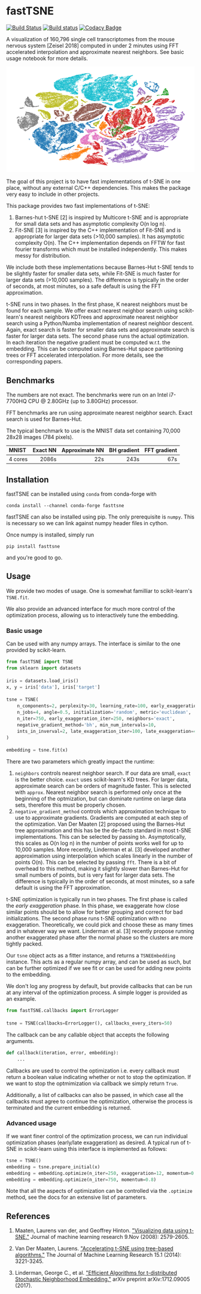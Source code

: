 # fastTSNE

[![Build Status](https://travis-ci.com/pavlin-policar/fastTSNE.svg?branch=master)](https://travis-ci.com/pavlin-policar/fastTSNE)
[![Build status](https://ci.appveyor.com/api/projects/status/2s1cbbsk8dltte3y?svg=true)](https://ci.appveyor.com/project/pavlin-policar/fasttsne)
[![Codacy Badge](https://api.codacy.com/project/badge/Grade/ef67c21a74924b548acae5a514bc443d)](https://app.codacy.com/app/pavlin-policar/fastTSNE?utm_source=github.com&utm_medium=referral&utm_content=pavlin-policar/fastTSNE&utm_campaign=Badge_Grade_Dashboard)

A visualization of 160,796 single cell transcriptomes from the mouse nervous system [Zeisel 2018] computed in under 2 minutes using FFT accelerated interpolation and approximate nearest neighbors. See basic usage notebook for more details.

![Zeisel 2018 mouse nervous system t-SNE embedding](docs/source/images/zeisel_2018.png)

The goal of this project is to have fast implementations of t-SNE in one place, without any external C/C++ dependencies. This makes the package very easy to include in other projects.

This package provides two fast implementations of t-SNE:
1. Barnes-hut t-SNE [2] is inspired by Multicore t-SNE and is appropriate for small data sets and has asymptotic complexity O(n log n).
2. Fit-SNE [3] is inspired by the C++ implementation of Fit-SNE and is appropriate for larger data sets (>10,000 samples). It has asymptotic complexity O(n). The C++ implementation depends on FFTW for fast fourier transforms which must be installed independently. This makes messy for distribution.

We include both these implementations because Barnes-Hut t-SNE tends to be slightly faster for smaller data sets, while Fit-SNE is much faster for larger data sets (>10,000 samples). The difference is typically in the order of seconds, at most minutes, so a safe default is using the FFT approximation.

t-SNE runs in two phases. In the first phase, K nearest neighbors must be found for each sample. We offer exact nearest neighbor search using scikit-learn's nearest neighbors KDTrees and approximate nearest neighbor search using a Python/Numba implementation of nearest neighbor descent. Again, exact search is faster for smaller data sets and approximate search is faster for larger data sets.
The second phase runs the actual optimization. In each iteration the negative gradient must be computed w.r.t. the embedding. This can be computed using Barnes-Hut space partitioning trees or FFT accelerated interpolation. For more details, see the corresponding papers.

## Benchmarks
The numbers are not exact. The benchmarks were run on an Intel i7-7700HQ CPU @ 2.80GHz (up to 3.80GHz) processor.

FFT benchmarks are run using approximate nearest neigbhor search. Exact search is used for Barnes-Hut.

The typical benchmark to use is the MNIST data set containing 70,000 28x28 images (784 pixels).

| MNIST | Exact NN | Approximate NN | BH gradient | FFT gradient |
|:---|---:|---:|---:|---:|
| 4 cores | 2086s | 22s | 243s | 67s |

## Installation

fastTSNE can be installed using `conda` from conda-forge with

```
conda install --channel conda-forge fasttsne
```

fastTSNE can also be installed using pip. The only prerequisite is `numpy`. This is necessary so we can link against numpy header files in cython.

Once numpy is installed, simply run
```
pip install fasttsne
```
and you're good to go.
 
## Usage
We provide two modes of usage. One is somewhat familliar to scikit-learn's `TSNE.fit`.

We also provide an advanced interface for much more control of the optimization process, allowing us to interactively tune the embedding.

### Basic usage

Can be used with any numpy arrays. The interface is similar to the one provided by scikit-learn.

```python
from fastTSNE import TSNE
from sklearn import datasets

iris = datasets.load_iris()
x, y = iris['data'], iris['target']

tsne = TSNE(
	n_components=2, perplexity=30, learning_rate=100, early_exaggeration=12,
	n_jobs=4, angle=0.5, initialization='random', metric='euclidean',
	n_iter=750, early_exaggeration_iter=250, neighbors='exact',
	negative_gradient_method='bh', min_num_intervals=10,
	ints_in_inverval=2, late_exaggeration_iter=100, late_exaggeration=4,
)

embedding = tsne.fit(x)
```

There are two parameters which greatly impact the runtime:
1. `neighbors` controls nearest neighbor search. If our data are small, `exact` is the better choice. `exact` uses scikit-learn's KD trees. For larger data, approximate search can be orders of magnitude faster. This is selected with `approx`. Nearest neighbor search is performed only once at the beginning of the optmization, but can dominate runtime on large data sets, therefore this must be properly chosen.
2. `negative_gradient_method` controls which approximation technique to use to approximate gradients. Gradients are computed at each step of the optimization. Van Der Maaten [2] proposed using the Barnes-Hut tree approximation and this has be the de-facto standard in most t-SNE implementations. This can be selected by passing `bh`. Asymptotically, this scales as O(n log n) in the number of points works well for up to 10,000 samples. More recently, Linderman et al. [3] developed another approximation using interpolation which scales linearly in the number of points O(n). This can be selected by passing `fft`. There is a bit of overhead to this method, making it slightly slower than Barnes-Hut for small numbers of points, but is very fast for larger data sets. The difference is typically in the order of seconds, at most minutes, so a safe default is using the FFT approximation.

t-SNE optimization is typically run in two phases. The first phase is called the *early exaggeration* phase. In this phase, we exaggerate how close similar points should be to allow for better grouping and correct for bad initializations. The second phase runs t-SNE optimization with no exaggeration. Theoretically, we could pick and choose these as many times and in whatever way we want. Linderman et al. [3] recently propose running another exaggerated phase after the normal phase so the clusters are more tightly packed.

Our `tsne` object acts as a fitter instance, and returns a `TSNEEmbedding` instance. This acts as a regular numpy array, and can be used as such, but can be further optimized if we see fit or can be used for adding new points to the embedding.

We don't log any progress by default, but provide callbacks that can be run at any interval of the optimization process. A simple logger is provided as an example.

```python
from fastTSNE.callbacks import ErrorLogger

tsne = TSNE(callbacks=ErrorLogger(), callbacks_every_iters=50)
```

The callback can be any callable object that accepts the following arguments.
```python
def callback(iteration, error, embedding):
    ...
```

Callbacks are used to control the optimization i.e. every callback must return a boolean value indicating whether or not to stop the optimization. If we want to stop the optmimization via callback we simply return `True`.

Additionally, a list of callbacks can also be passed, in which case all the callbacks must agree to continue the optimization, otherwise the process is terminated and the current embedding is returned.

### Advanced usage

If we want finer control of the optimization process, we can run individual optimization phases (early/late exaggeration) as desired. A typical run of t-SNE in scikit-learn using this interface is implemented as follows:

```python
tsne = TSNE()
embedding = tsne.prepare_initial(x)
embedding = embedding.optimize(n_iter=250, exaggeration=12, momentum=0.5)
embedding = embedding.optimize(n_iter=750, momentum=0.8)
```

Note that all the aspects of optimization can be controlled via the `.optimize` method, see the docs for an extensive list of parameters.


## References

1. Maaten, Laurens van der, and Geoffrey Hinton. ["Visualizing data using t-SNE."](http://www.jmlr.org/papers/volume9/vandermaaten08a/vandermaaten08a.pdf) Journal of machine learning research 9.Nov (2008): 2579-2605.

2. Van Der Maaten, Laurens. ["Accelerating t-SNE using tree-based algorithms."](http://www.jmlr.org/papers/volume15/vandermaaten14a/vandermaaten14a.pdf) The Journal of Machine Learning Research 15.1 (2014): 3221-3245.

3. Linderman, George C., et al. ["Efficient Algorithms for t-distributed Stochastic Neighborhood Embedding."](https://arxiv.org/pdf/1712.09005.pdf) arXiv preprint arXiv:1712.09005 (2017).
